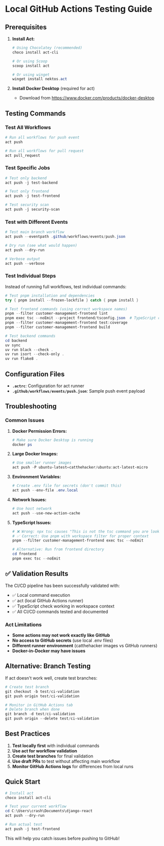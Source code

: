 # Local GitHub Actions Testing Guide

## Prerequisites

1. **Install Act:**
   ```powershell
   # Using Chocolatey (recommended)
   choco install act-cli
   
   # Or using Scoop
   scoop install act
   
   # Or using winget
   winget install nektos.act
   ```

2. **Install Docker Desktop** (required for act)
   - Download from https://www.docker.com/products/docker-desktop

## Testing Commands

### Test All Workflows
```powershell
# Run all workflows for push event
act push

# Run all workflows for pull request
act pull_request
```

### Test Specific Jobs
```powershell
# Test only backend
act push -j test-backend

# Test only frontend  
act push -j test-frontend

# Test security scan
act push -j security-scan
```

### Test with Different Events
```powershell
# Test main branch workflow
act push --eventpath .github/workflows/events/push.json

# Dry run (see what would happen)
act push --dry-run

# Verbose output
act push --verbose
```

### Test Individual Steps

Instead of running full workflows, test individual commands:

```powershell
# Test pnpm installation and dependencies
try { pnpm install --frozen-lockfile } catch { pnpm install }

# Test frontend commands (using correct workspace names)
pnpm --filter customer-management-frontend lint
pnpm exec tsc --noEmit --project frontend/tsconfig.json  # TypeScript checking
pnpm --filter customer-management-frontend test:coverage
pnpm --filter customer-management-frontend build

# Test backend commands
cd backend
uv sync
uv run black --check .
uv run isort --check-only .
uv run flake8 .
```

## Configuration Files

- **`.actrc`**: Configuration for act runner
- **`.github/workflows/events/push.json`**: Sample push event payload

## Troubleshooting

### Common Issues

1. **Docker Permission Errors:**
   ```powershell
   # Make sure Docker Desktop is running
   docker ps
   ```

2. **Large Docker Images:**
   ```powershell
   # Use smaller runner images
   act push -P ubuntu-latest=catthehacker/ubuntu:act-latest-micro
   ```

3. **Environment Variables:**
   ```powershell
   # Create .env file for secrets (don't commit this)
   act push --env-file .env.local
   ```

4. **Network Issues:**
   ```powershell
   # Use host network
   act push --use-new-action-cache
   ```

5. **TypeScript Issues:**
   ```powershell
   # ❌ Wrong: npx tsc causes "This is not the tsc command you are looking for"
   # ✅ Correct: Use pnpm with workspace filter for proper context
   pnpm --filter customer-management-frontend exec tsc --noEmit
   
   # Alternative: Run from frontend directory
   cd frontend
   pnpm exec tsc --noEmit
   ```

## ✅ Validation Results

The CI/CD pipeline has been successfully validated with:
- ✅ Local command execution 
- ✅ act (local GitHub Actions runner)  
- ✅ TypeScript check working in workspace context
- ✅ All CI/CD commands tested and documented

### Act Limitations

- **Some actions may not work exactly like GitHub**
- **No access to GitHub secrets** (use local .env files)
- **Different runner environment** (catthehacker images vs GitHub runners)
- **Docker-in-Docker may have issues**

## Alternative: Branch Testing

If act doesn't work well, create test branches:

```powershell
# Create test branch
git checkout -b test/ci-validation
git push origin test/ci-validation

# Monitor in GitHub Actions tab
# Delete branch when done
git branch -d test/ci-validation
git push origin --delete test/ci-validation
```

## Best Practices

1. **Test locally first** with individual commands
2. **Use act for workflow validation** 
3. **Create test branches** for final validation
4. **Use draft PRs** to test without affecting main workflow
5. **Monitor GitHub Actions logs** for differences from local runs

## Quick Start

```powershell
# Install act
choco install act-cli

# Test your current workflow
cd C:\Users\crash\Documents\django-react
act push --dry-run

# Run actual test
act push -j test-frontend
```

This will help you catch issues before pushing to GitHub!